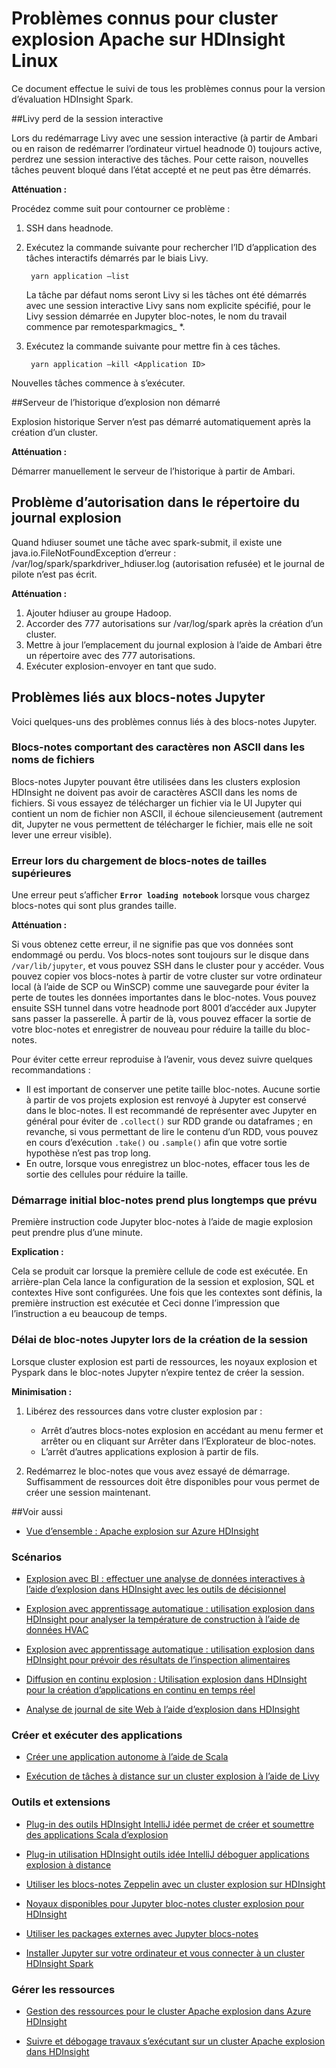 <properties 
    pageTitle="Problèmes d’explosion Apache dans HDInsight connus | Microsoft Azure" 
    description="Problèmes connus d’explosion Apache dans HDInsight." 
    services="hdinsight" 
    documentationCenter="" 
    authors="mumian" 
    manager="jhubbard" 
    editor="cgronlun"
    tags="azure-portal"/>

<tags 
    ms.service="hdinsight" 
    ms.workload="big-data" 
    ms.tgt_pltfrm="na" 
    ms.devlang="na" 
    ms.topic="article" 
    ms.date="08/25/2016" 
    ms.author="nitinme"/>

# <a name="known-issues-for-apache-spark-cluster-on-hdinsight-linux"></a>Problèmes connus pour cluster explosion Apache sur HDInsight Linux

Ce document effectue le suivi de tous les problèmes connus pour la version d’évaluation HDInsight Spark.  

##<a name="livy-leaks-interactive-session"></a>Livy perd de la session interactive
 
Lors du redémarrage Livy avec une session interactive (à partir de Ambari ou en raison de redémarrer l’ordinateur virtuel headnode 0) toujours active, perdrez une session interactive des tâches. Pour cette raison, nouvelles tâches peuvent bloqué dans l’état accepté et ne peut pas être démarrés.

**Atténuation :**

Procédez comme suit pour contourner ce problème :

1. SSH dans headnode. 
2. Exécutez la commande suivante pour rechercher l’ID d’application des tâches interactifs démarrés par le biais Livy. 

        yarn application –list

    La tâche par défaut noms seront Livy si les tâches ont été démarrés avec une session interactive Livy sans nom explicite spécifié, pour le Livy session démarrée en Jupyter bloc-notes, le nom du travail commence par remotesparkmagics_ *. 

3. Exécutez la commande suivante pour mettre fin à ces tâches. 

        yarn application –kill <Application ID>

Nouvelles tâches commence à s’exécuter. 

##<a name="spark-history-server-not-started"></a>Serveur de l’historique d’explosion non démarré 

Explosion historique Server n’est pas démarré automatiquement après la création d’un cluster.  

**Atténuation :** 

Démarrer manuellement le serveur de l’historique à partir de Ambari.

## <a name="permission-issue-in-spark-log-directory"></a>Problème d’autorisation dans le répertoire du journal explosion 

Quand hdiuser soumet une tâche avec spark-submit, il existe une java.io.FileNotFoundException d’erreur : /var/log/spark/sparkdriver_hdiuser.log (autorisation refusée) et le journal de pilote n’est pas écrit. 

**Atténuation :**
 
1. Ajouter hdiuser au groupe Hadoop. 
2. Accorder des 777 autorisations sur /var/log/spark après la création d’un cluster. 
3. Mettre à jour l’emplacement du journal explosion à l’aide de Ambari être un répertoire avec des 777 autorisations.  
4. Exécuter explosion-envoyer en tant que sudo.  

## <a name="issues-related-to-jupyter-notebooks"></a>Problèmes liés aux blocs-notes Jupyter

Voici quelques-uns des problèmes connus liés à des blocs-notes Jupyter.


### <a name="notebooks-with-non-ascii-characters-in-filenames"></a>Blocs-notes comportant des caractères non ASCII dans les noms de fichiers

Blocs-notes Jupyter pouvant être utilisées dans les clusters explosion HDInsight ne doivent pas avoir de caractères ASCII dans les noms de fichiers. Si vous essayez de télécharger un fichier via le UI Jupyter qui contient un nom de fichier non ASCII, il échoue silencieusement (autrement dit, Jupyter ne vous permettent de télécharger le fichier, mais elle ne soit lever une erreur visible). 

### <a name="error-while-loading-notebooks-of-larger-sizes"></a>Erreur lors du chargement de blocs-notes de tailles supérieures

Une erreur peut s’afficher **`Error loading notebook`** lorsque vous chargez blocs-notes qui sont plus grandes taille.  

**Atténuation :**

Si vous obtenez cette erreur, il ne signifie pas que vos données sont endommagé ou perdu.  Vos blocs-notes sont toujours sur le disque dans `/var/lib/jupyter`, et vous pouvez SSH dans le cluster pour y accéder. Vous pouvez copier vos blocs-notes à partir de votre cluster sur votre ordinateur local (à l’aide de SCP ou WinSCP) comme une sauvegarde pour éviter la perte de toutes les données importantes dans le bloc-notes. Vous pouvez ensuite SSH tunnel dans votre headnode port 8001 d’accéder aux Jupyter sans passer la passerelle.  À partir de là, vous pouvez effacer la sortie de votre bloc-notes et enregistrer de nouveau pour réduire la taille du bloc-notes.

Pour éviter cette erreur reproduise à l’avenir, vous devez suivre quelques recommandations :

* Il est important de conserver une petite taille bloc-notes. Aucune sortie à partir de vos projets explosion est renvoyé à Jupyter est conservé dans le bloc-notes.  Il est recommandé de représenter avec Jupyter en général pour éviter de `.collect()` sur RDD grande ou dataframes ; en revanche, si vous permettant de lire le contenu d’un RDD, vous pouvez en cours d’exécution `.take()` ou `.sample()` afin que votre sortie hypothèse n’est pas trop long.
* En outre, lorsque vous enregistrez un bloc-notes, effacer tous les de sortie des cellules pour réduire la taille.

### <a name="notebook-initial-startup-takes-longer-than-expected"></a>Démarrage initial bloc-notes prend plus longtemps que prévu 

Première instruction code Jupyter bloc-notes à l’aide de magie explosion peut prendre plus d’une minute.  

**Explication :**
 
Cela se produit car lorsque la première cellule de code est exécutée. En arrière-plan Cela lance la configuration de la session et explosion, SQL et contextes Hive sont configurées. Une fois que les contextes sont définis, la première instruction est exécutée et Ceci donne l’impression que l’instruction a eu beaucoup de temps.

### <a name="jupyter-notebook-timeout-in-creating-the-session"></a>Délai de bloc-notes Jupyter lors de la création de la session

Lorsque cluster explosion est parti de ressources, les noyaux explosion et Pyspark dans le bloc-notes Jupyter n’expire tentez de créer la session. 

**Minimisation :** 

1. Libérez des ressources dans votre cluster explosion par :

    - Arrêt d’autres blocs-notes explosion en accédant au menu fermer et arrêter ou en cliquant sur Arrêter dans l’Explorateur de bloc-notes.
    - L’arrêt d’autres applications explosion à partir de fils.

2. Redémarrez le bloc-notes que vous avez essayé de démarrage. Suffisamment de ressources doit être disponibles pour vous permet de créer une session maintenant.

##<a name="see-also"></a>Voir aussi

* [Vue d’ensemble : Apache explosion sur Azure HDInsight](hdinsight-apache-spark-overview.md)

### <a name="scenarios"></a>Scénarios

* [Explosion avec BI : effectuer une analyse de données interactives à l’aide d’explosion dans HDInsight avec les outils de décisionnel](hdinsight-apache-spark-use-bi-tools.md)

* [Explosion avec apprentissage automatique : utilisation explosion dans HDInsight pour analyser la température de construction à l’aide de données HVAC](hdinsight-apache-spark-ipython-notebook-machine-learning.md)

* [Explosion avec apprentissage automatique : utilisation explosion dans HDInsight pour prévoir des résultats de l’inspection alimentaires](hdinsight-apache-spark-machine-learning-mllib-ipython.md)

* [Diffusion en continu explosion : Utilisation explosion dans HDInsight pour la création d’applications en continu en temps réel](hdinsight-apache-spark-eventhub-streaming.md)

* [Analyse de journal de site Web à l’aide d’explosion dans HDInsight](hdinsight-apache-spark-custom-library-website-log-analysis.md)

### <a name="create-and-run-applications"></a>Créer et exécuter des applications

* [Créer une application autonome à l’aide de Scala](hdinsight-apache-spark-create-standalone-application.md)

* [Exécution de tâches à distance sur un cluster explosion à l’aide de Livy](hdinsight-apache-spark-livy-rest-interface.md)

### <a name="tools-and-extensions"></a>Outils et extensions

* [Plug-in des outils HDInsight IntelliJ idée permet de créer et soumettre des applications Scala d’explosion](hdinsight-apache-spark-intellij-tool-plugin.md)

* [Plug-in utilisation HDInsight outils idée IntelliJ déboguer applications explosion à distance](hdinsight-apache-spark-intellij-tool-plugin-debug-jobs-remotely.md)

* [Utiliser les blocs-notes Zeppelin avec un cluster explosion sur HDInsight](hdinsight-apache-spark-use-zeppelin-notebook.md)

* [Noyaux disponibles pour Jupyter bloc-notes cluster explosion pour HDInsight](hdinsight-apache-spark-jupyter-notebook-kernels.md)

* [Utiliser les packages externes avec Jupyter blocs-notes](hdinsight-apache-spark-jupyter-notebook-use-external-packages.md)

* [Installer Jupyter sur votre ordinateur et vous connecter à un cluster HDInsight Spark](hdinsight-apache-spark-jupyter-notebook-install-locally.md)

### <a name="manage-resources"></a>Gérer les ressources

* [Gestion des ressources pour le cluster Apache explosion dans Azure HDInsight](hdinsight-apache-spark-resource-manager.md)

* [Suivre et débogage travaux s’exécutant sur un cluster Apache explosion dans HDInsight](hdinsight-apache-spark-job-debugging.md)
